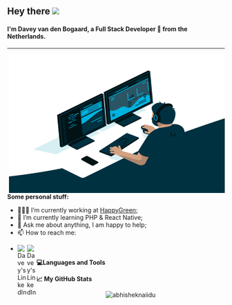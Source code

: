 ## Hey there <img src="https://media.giphy.com/media/hvRJCLFzcasrR4ia7z/giphy.gif" width="25px">
#### I'm Davey van den Bogaard, a Full Stack Developer :rocket: from the Netherlands.
-----

<img align="right" alt="GIF" src="./code.gif" width="500" height="320" />
  
**Some personal stuff:**

- 👨🏽‍💻 I’m currently working at [HappyGreen](https://happy.green);
- 🌱 I’m currently learning PHP & React Native; 
- 💬 Ask me about anything, I am happy to help;
- 📫 How to reach me:
- <p>
    <a href="https://www.linkedin.com/in/daveyvandenbogaard/">
    <img align="left" alt="Davey's LinkedIn" width="22px" src="https://raw.githubusercontent.com/peterthehan/peterthehan/master/assets/linkedin.svg" />
    </a>
    <a href="https://www.twitter.com/doeby/">
    <img align="left" alt="Davey's LinkedIn" width="22px" src="https://raw.githubusercontent.com/peterthehan/peterthehan/master/assets/twitter.svg" />
    </a>
</p>

**💻Languages and Tools**


**📈 My GitHub Stats**

<p align="center"> <img src="https://github-readme-stats.vercel.app/api?username=daveyvdbogaard&show_icons=true&theme=tokyonight&count_private=true" alt="abhisheknaiidu" />